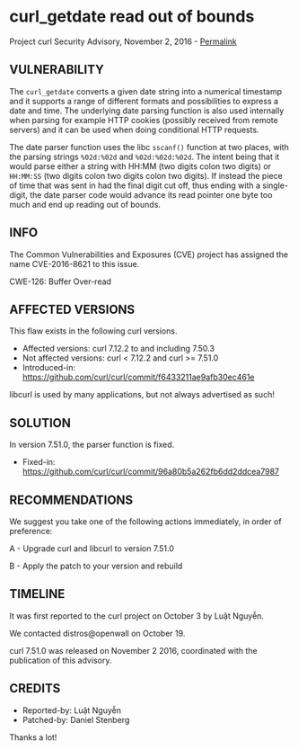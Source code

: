 curl_getdate read out of bounds
===============================

Project curl Security Advisory, November 2, 2016 -
[Permalink](https://curl.se/docs/CVE-2016-8621.html)

VULNERABILITY
-------------

The `curl_getdate` converts a given date string into a numerical timestamp and
it supports a range of different formats and possibilities to express a date
and time. The underlying date parsing function is also used internally when
parsing for example HTTP cookies (possibly received from remote servers) and
it can be used when doing conditional HTTP requests.

The date parser function uses the libc `sscanf()` function at two places, with
the parsing strings `%02d:%02d` and `%02d:%02d:%02d`. The intent being that it
would parse either a string with HH:MM (two digits colon two digits) or
`HH:MM:SS` (two digits colon two digits colon two digits). If instead the
piece of time that was sent in had the final digit cut off, thus ending with a
single-digit, the date parser code would advance its read pointer one byte too
much and end up reading out of bounds.

INFO
----

The Common Vulnerabilities and Exposures (CVE) project has assigned the name
CVE-2016-8621 to this issue.

CWE-126: Buffer Over-read

AFFECTED VERSIONS
-----------------

This flaw exists in the following curl versions.

- Affected versions: curl 7.12.2 to and including 7.50.3
- Not affected versions: curl < 7.12.2 and curl >= 7.51.0
- Introduced-in: https://github.com/curl/curl/commit/f6433211ae9afb30ec461e

libcurl is used by many applications, but not always advertised as such!

SOLUTION
------------

In version 7.51.0, the parser function is fixed.

- Fixed-in: https://github.com/curl/curl/commit/96a80b5a262fb6dd2ddcea7987

RECOMMENDATIONS
---------------

We suggest you take one of the following actions immediately, in order of
preference:

 A - Upgrade curl and libcurl to version 7.51.0

 B - Apply the patch to your version and rebuild

TIMELINE
---------

It was first reported to the curl project on October 3 by Luật Nguyễn.

We contacted distros@openwall on October 19.

curl 7.51.0 was released on November 2 2016, coordinated with the publication
of this advisory.

CREDITS
-------

- Reported-by: Luật Nguyễn
- Patched-by: Daniel Stenberg

Thanks a lot!
